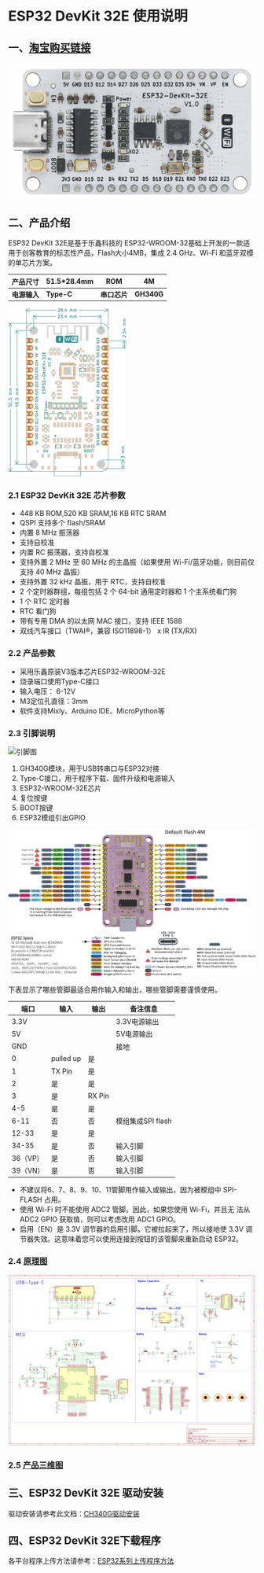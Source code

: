 # ESP32 DevKit 32E 使用说明

## 一、[淘宝购买链接](https://item.taobao.com/item.htm?ali_refid=a3_430582_1006:1209150026:N:bHry0KBYQUueXMqvQBLQ7A==:ae7ad87b821c162939f1053fd9a53067&ali_trackid=162_ae7ad87b821c162939f1053fd9a53067&id=778630577370&skuId=5318380828567&spm=a21n57.1.0.0)

![实物图](picture/1.png)

## 二、产品介绍

ESP32 DevKit 32E是基于乐鑫科技的 ESP32-WROOM-32基础上开发的一款适用于创客教育的标志性产品，Flash大小4MB，集成 2.4 GHz、Wi-Fi 和蓝牙双模的单芯片方案。

| 产品尺寸     | 51.5*28.4mm | ROM          | 4M         |
| ------------ | ----------- | ------------ | ---------- |
| **电源输入** | **Type-C**  | **串口芯片** | **GH340G** |

![尺寸图](picture/4.png)

### 2.1 ESP32 DevKit 32E 芯片参数

- 448 KB ROM,520 KB SRAM,16 KB RTC SRAM
- QSPI 支持多个 flash/SRAM
- 内置 8 MHz 振荡器
- 支持自校准
- 内置 RC 振荡器，支持自校准
- 支持外置 2 MHz 至 60 MHz 的主晶振（如果使用 Wi-Fi/蓝牙功能，则目前仅支持 40 MHz 晶振）
- 支持外置 32 kHz 晶振，用于 RTC，支持自校准
- 2 个定时器群组，每组包括 2 个 64-bit 通用定时器和 1 个主系统看门狗
- 1 个 RTC 定时器
- RTC 看门狗
- 带有专用 DMA 的以太网 MAC 接口，支持 IEEE 1588
- 双线汽车接口（TWAI®，兼容 ISO11898-1） x IR (TX/RX)

### 2.2 产品参数

- 采用乐鑫原装V3版本芯片ESP32-WROOM-32E
- 烧录端口使用Type-C接口
- 输入电压： 6-12V
- M3定位孔直径：3mm
- 软件支持Mixly、Arduino IDE、MicroPython等

### 2.3 引脚说明

![引脚图](picture/a15e3f689abda1ab3321a5b257e02f7.png)

1. GH340G模块，用于USB转串口与ESP32对接
2. Type-C接口，用于程序下载、固件升级和电源输入
3. ESP32-WROOM-32E芯片
4. 复位按键
5. BOOT按键
6. ESP32模组引出GPIO

![引脚图](picture/5.png)

下表显示了哪些管脚最适合用作输入和输出，哪些管脚需要谨慎使用。

| 端口     | 输入      | 输出   | 备注信息          |
| -------- | --------- | ------ | ----------------- |
| 3.3V     |           |        | 3.3V电源输出      |
| 5V       |           |        | 5V电源输出        |
| GND      |           |        | 接地              |
| 0        | pulled up | 是     |                   |
| 1        | TX Pin    | 是     |                   |
| 2        | 是        | 是     |                   |
| 3        | 是        | RX Pin |                   |
| 4-5      | 是        | 是     |                   |
| 6-11     | 否        | 否     | 模组集成SPI flash |
| 12-33    | 是        | 是     |                   |
| 34-35    | 是        | 否     | 输入引脚          |
| 36（VP） | 是        | 否     | 输入引脚          |
| 39（VN） | 是        | 否     | 输入引脚          |

- 不建议将6、7、8、9、10、11管脚用作输入或输出，因为被模组中 SPI-FLASH 占用。
- 使用 Wi-Fi 时不能使用 ADC2 管脚。因此，如果您使用 Wi-Fi，并且无 法从 ADC2 GPIO 获取值，则可以考虑改用 ADC1 GPIO。
- 启用（EN）是 3.3V 调节器的启用引脚。它被拉起来了，所以接地使 3.3V 调节器失效。这意味着您可以使用连接到按钮的该管脚来重新启动 ESP32。

### 2.4 [原理图](zh-cn/esp32/esp32_devkit_32e/ch340G_esp32.pdf ':ignore')

![ch340G_esp32](ch340G_esp32.png)

### 2.5 [产品三维图](zh-cn/esp32/esp32_devkit_32e/ch340G_esp32_pico.step ':ignore')

## 三、ESP32 DevKit 32E 驱动安装

驱动安装请参考此文档：[CH340G驱动安装](zh-cn/driver/ch340_driver/ch340_driver.md)

## 四、ESP32 DevKit 32E下载程序

各平台程序上传方法请参考：[ESP32系列上传程序方法](zh-cn/esp32/esp32_software_instructions/esp32_software_instructions.md)
